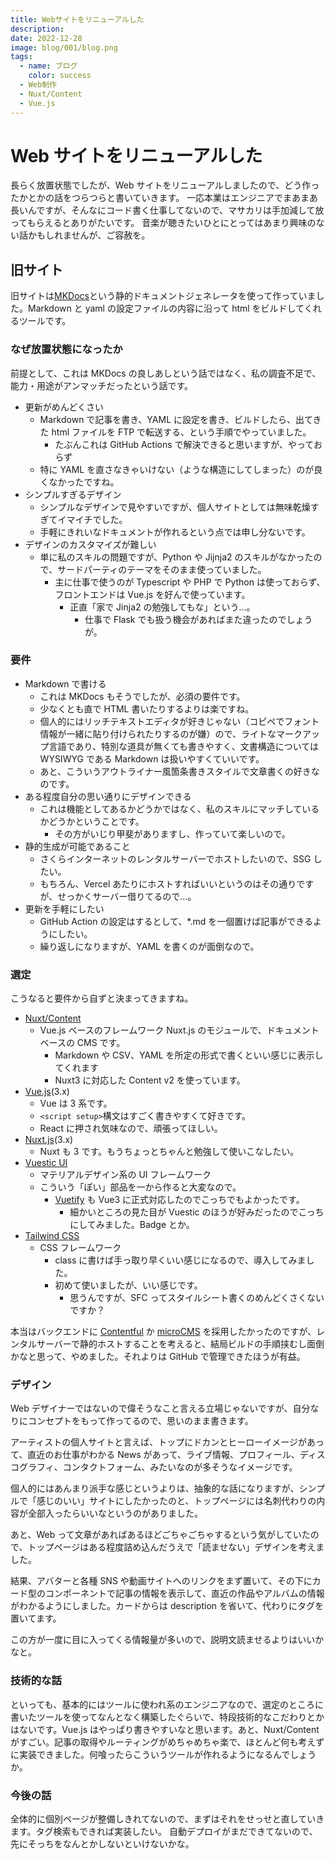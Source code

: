 ```yaml
---
title: Webサイトをリニューアルした
description:
date: 2022-12-28
image: blog/001/blog.png
tags:
  - name: ブログ
    color: success
  - Web制作
  - Nuxt/Content
  - Vue.js
---
```


# Web サイトをリニューアルした

長らく放置状態でしたが、Web サイトをリニューアルしましたので、どう作ったかとかの話をつらつらと書いていきます。
一応本業はエンジニアでまあまあ長いんですが、そんなにコード書く仕事してないので、マサカリは手加減して放ってもらえるとありがたいです。
音楽が聴きたいひとにとってはあまり興味のない話かもしれませんが、ご容赦を。

## 旧サイト

旧サイトは[MKDocs](https://www.mkdocs.org/)という静的ドキュメントジェネレータを使って作っていました。Markdown と yaml の設定ファイルの内容に沿って html をビルドしてくれるツールです。

### なぜ放置状態になったか

前提として、これは MKDocs の良しあしという話ではなく、私の調査不足で、能力・用途がアンマッチだったという話です。

- 更新がめんどくさい
  - Markdown で記事を書き、YAML に設定を書き、ビルドしたら、出てきた html ファイルを FTP で転送する、という手順でやっていました。
    - たぶんこれは GitHub Actions で解決できると思いますが、やっておらず
  - 特に YAML を直さなきゃいけない（ような構造にしてしまった）のが良くなかったですね。
- シンプルすぎるデザイン
  - シンプルなデザインで見やすいですが、個人サイトとしては無味乾燥すぎてイマイチでした。
  - 手軽にきれいなドキュメントが作れるという点では申し分ないです。
- デザインのカスタマイズが難しい
  - 単に私のスキルの問題ですが、Python や Jijnja2 のスキルがなかったので、サードパーティのテーマをそのまま使っていました。
    - 主に仕事で使うのが Typescript や PHP で Python は使っておらず、フロントエンドは Vue.js を好んで使っています。
      - 正直「家で Jinja2 の勉強してもな」という…。
        - 仕事で Flask でも扱う機会があればまた違ったのでしょうが。

### 要件

- Markdown で書ける
  - これは MKDocs もそうでしたが、必須の要件です。
  - 少なくとも直で HTML 書いたりするよりは楽ですね。
  - 個人的にはリッチテキストエディタが好きじゃない（コピペでフォント情報が一緒に貼り付けられたりするのが嫌）ので、ライトなマークアップ言語であり、特別な道具が無くても書きやすく、文書構造については WYSIWYG である Markdown は扱いやすくていいです。
  - あと、こういうアウトライナー風箇条書きスタイルで文章書くの好きなのです。
- ある程度自分の思い通りにデザインできる
  - これは機能としてあるかどうかではなく、私のスキルにマッチしているかどうかということです。
    - その方がいじり甲斐がありますし、作っていて楽しいので。
- 静的生成が可能であること
  - さくらインターネットのレンタルサーバーでホストしたいので、SSG したい。
  - もちろん、Vercel あたりにホストすればいいというのはその通りですが、せっかくサーバー借りてるので…。
- 更新を手軽にしたい
  - GitHub Action の設定はするとして、\*.md を一個置けば記事ができるようにしたい。
  - 繰り返しになりますが、YAML を書くのが面倒なので。

### 選定

こうなると要件から自ずと決まってきますね。

- [Nuxt/Content](https://content.nuxtjs.org/)
  - Vue.js ベースのフレームワーク Nuxt.js のモジュールで、ドキュメントベースの CMS です。
    - Markdown や CSV、YAML を所定の形式で書くといい感じに表示してくれます
    - Nuxt3 に対応した Content v2 を使っています。
- [Vue.js](https://ja.vuejs.org/)(3.x)
  - Vue は 3 系です。
  - `<script setup>`構文はすごく書きやすくて好きです。
  - React に押され気味なので、頑張ってほしい。
- [Nuxt.js](https://nuxt.com/)(3.x)
  - Nuxt も 3 です。もうちょっとちゃんと勉強して使いこなしたい。
- [Vuestic UI](https://vuestic.dev/)
  - マテリアルデザイン系の UI フレームワーク
  - こういう「ぽい」部品を一から作ると大変なので。
    - [Vuetify](https://next.vuetifyjs.com/en/) も Vue3 に正式対応したのでこっちでもよかったです。
      - 細かいところの見た目が Vuestic のほうが好みだったのでこっちにしてみました。Badge とか。
- [Tailwind CSS](https://tailwindcss.com/)
  - CSS フレームワーク
    - class に書けば手っ取り早くいい感じになるので、導入してみました。
    - 初めて使いましたが、いい感じです。
      - 思うんですが、SFC ってスタイルシート書くのめんどくさくないですか？

本当はバックエンドに [Contentful](https://www.contentful.com/) か [microCMS](https://microcms.io/) を採用したかったのですが、レンタルサーバーで静的ホストすることを考えると、結局ビルドの手順挟むし面倒かなと思って、やめました。それよりは GitHub で管理できたほうが有益。

### デザイン

Web デザイナーではないので偉そうなこと言える立場じゃないですが、自分なりにコンセプトをもって作ってるので、思いのまま書きます。

アーティストの個人サイトと言えば、トップにドカンとヒーローイメージがあって、直近のお仕事がわかる News があって、ライブ情報、プロフィール、ディスコグラフィ、コンタクトフォーム、みたいなのが多そうなイメージです。

個人的にはあんまり派手な感じというよりは、抽象的な話になりますが、シンプルで「感じのいい」サイトにしたかったのと、トップページには名刺代わりの内容が全部入ったらいいなというのがありました。

あと、Web って文章があればあるほどごちゃごちゃするという気がしていたので、トップページはある程度詰め込んだうえで「読ませない」デザインを考えました。

結果、アバターと各種 SNS や動画サイトへのリンクをまず置いて、その下にカード型のコンポーネントで記事の情報を表示して、直近の作品やアルバムの情報がわかるようにしました。カードからは description を省いて、代わりにタグを置いてます。

この方が一度に目に入ってくる情報量が多いので、説明文読ませるよりはいいかなと。

### 技術的な話

といっても、基本的にはツールに使われ系のエンジニアなので、選定のところに書いたツールを使ってなんとなく構築したぐらいで、特段技術的なこだわりとかはないです。Vue.js はやっぱり書きやすいなと思います。あと、Nuxt/Content がすごい。記事の取得やルーティングがめちゃめちゃ楽で、ほとんど何も考えずに実装できました。何喰ったらこういうツールが作れるようになるんでしょうか。

### 今後の話

全体的に個別ページが整備しきれてないので、まずはそれをせっせと直していきます。タグ検索もできれば実装したい。
自動デプロイがまだできてないので、先にそっちをなんとかしないといけないかな。
